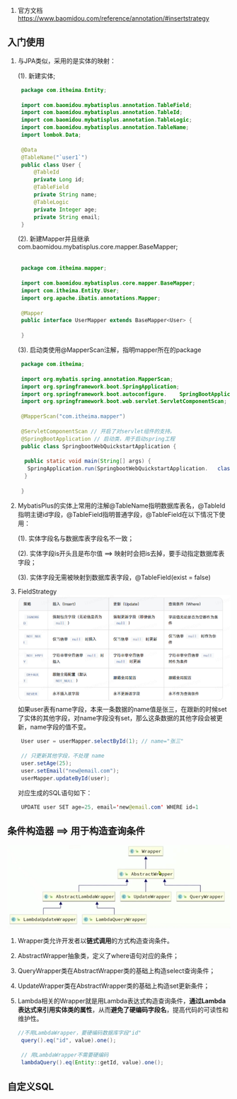1. 官方文档<https://www.baomidou.com/reference/annotation/#insertstrategy>

## 入门使用

1. 与JPA类似，采用的是实体的映射：

   (1). 新建实体;

   ```java
    package com.itheima.Entity;
    
    import com.baomidou.mybatisplus.annotation.TableField;
    import com.baomidou.mybatisplus.annotation.TableId;
    import com.baomidou.mybatisplus.annotation.TableLogic;
    import com.baomidou.mybatisplus.annotation.TableName;
    import lombok.Data;
    
    @Data
    @TableName("`user1`")
    public class User {
        @TableId
        private Long id;
        @TableField
        private String name;
        @TableLogic
        private Integer age;
        private String email;
    }
   ```

   (2). 新建Mapper并且继承com.baomidou.mybatisplus.core.mapper.BaseMapper;

   ```java

    package com.itheima.mapper;

    import com.baomidou.mybatisplus.core.mapper.BaseMapper;
    import com.itheima.Entity.User;
    import org.apache.ibatis.annotations.Mapper;

    @Mapper
    public interface UserMapper extends BaseMapper<User> {
    
    }

   ```

   (3). 启动类使用@MapperScan注解，指明mapper所在的package

   ```java
    package com.itheima;
    
    import org.mybatis.spring.annotation.MapperScan;
    import org.springframework.boot.SpringApplication;
    import org.springframework.boot.autoconfigure.    SpringBootApplication;
    import org.springframework.boot.web.servlet.ServletComponentScan;
    
    @MapperScan("com.itheima.mapper")
    
    @ServletComponentScan // 开启了对servlet组件的支持。
    @SpringBootApplication // 启动类，用于启动spring工程
    public class SpringbootWebQuickstartApplication {
    
     public static void main(String[] args) {
      SpringApplication.run(SpringbootWebQuickstartApplication.   class, args);
     }
    
    }

   ```

2. MybatisPlus的实体上常用的注解@TableName指明数据库表名，@TableId指明主键id字段，@TableField指明普通字段，@TableField在以下情况下使用：

   (1). 实体字段名与数据库表字段名不一致；

   (2). 实体字段is开头且是布尔值 ==> 映射时会把is去掉，要手动指定数据库表字段；

   (3). 实体字段无需被映射到数据库表字段，@TableField(exist = false)

3. FieldStrategy![alt text](image.png) 如果user表有name字段，本来一条数据的name值是张三，在跟新的时候set了实体的其他字段，对name字段没有set，那么这条数据的其他字段会被更新，name字段的值不变。

   ```java
    User user = userMapper.selectById(1); // name="张三"

    // 只更新其他字段，不处理 name
    user.setAge(25);
    user.setEmail("new@email.com");
    userMapper.updateById(user);
   ```

   对应生成的SQL语句如下：

   ```java
    UPDATE user SET age=25, email='new@email.com' WHERE id=1
   ```

## 条件构造器 ==> 用于构造查询条件

![alt text](image-1.png)

1. Wrapper类允许开发者以**链式调用**的方式构造查询条件。
2. AbstractWrapper抽象类，定义了where语句对应的条件；
3. QueryWrapper类在AbstractWrapper类的基础上构造select查询条件；
4. UpdateWrapper类在AbstractWrapper类的基础上构造set更新条件；
5. Lambda相关的Wrapper就是用Lambda表达式构造查询条件，**通过Lambda表达式来引用实体类的属性**，从而**避免了硬编码字段名**，提高代码的可读性和维护性。

   ```java
   //不用LambdaWrapper，要硬编码数据库字段"id"
    query().eq("id", value).one();

    // 用LambdaWrapper不需要硬编码
    lambdaQuery().eq(Entity::getId, value).one();
   ```

## 自定义SQL
